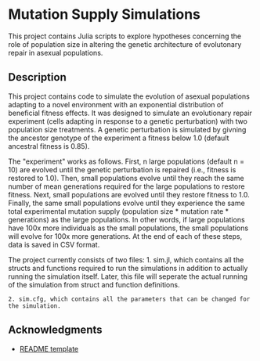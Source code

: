 # Mutation Supply Simulations

This project contains Julia scripts to explore hypotheses concerning the role of population size in altering
the genetic architecture of evolutonary repair in asexual populations.

## Description

This project contains code to simulate the evolution of asexual populations adapting to a 
novel environment with an exponential distribution of beneficial fitness effects. It was designed
to simulate an evolutionary repair experiment (cells adapting in response to a genetic perturbation) 
with two population size treatments. A genetic perturbation is simulated by givning the ancestor 
genotype of the experiment a fitness below 1.0 (default ancestral fitness is 0.85). 

The "experiment" works as follows. First, n large populations (default n = 10)
are evolved until the genetic perturbation is repaired (i.e., fitness is restored to 1.0). Then, small
populations evolve until they reach the same number of mean generations required for the large populations
to restore fitness. Next, small populations are evolved until they restore fitness to 1.0. Finally, the same
small populations evolve until they experience the same total experimental mutation supply 
(population size * mutation rate * generations) as the large populations. In other words, if large populations
have 100x more individuals as the small populations, the small populations will evolve for 100x more generations.
At the end of each of these steps, data is saved in CSV format.

The project currently consists of two files:
    1. sim.jl, which contains all the structs and functions required to run the simulations in addition to 
    actually running the simulation itself. Later, this file will seperate the actual running of the simulation 
    from struct and function definitions.

    2. sim.cfg, which contains all the parameters that can be changed for the simulation.

## Acknowledgments

* [README template](https://gist.github.com/DomPizzie/7a5ff55ffa9081f2de27c315f5018afc)